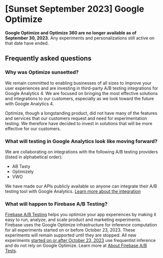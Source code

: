 \[Sunset September 2023\] Google Optimize
=========================================

**Google Optimize and Optimize 360 are no longer available as of September 30, 2023.** Any experiments and personalizations still active on that date have ended.

Frequently asked questions
--------------------------

### Why was Optimize sunsetted?

We remain committed to enabling businesses of all sizes to improve your user experiences and are investing in third-party A/B testing integrations for Google Analytics 4. We are focused on bringing the most effective solutions and integrations to our customers, especially as we look toward the future with Google Analytics 4.

Optimize, though a longstanding product, did not have many of the features and services that our customers request and need for experimentation testing. We therefore have decided to invest in solutions that will be more effective for our customers.

### What will testing in Google Analytics look like moving forward?

We are collaborating on integrations with the following A/B testing providers (listed in alphabetical order):

* AB Tasty
* Optimizely
* VWO

We have made our APIs publicly available so anyone can integrate their A/B testing tool with Google Analytics. [Learn more about the integration](https://support.google.com/optimize/answer/12979533?)

### What will happen to Firebase A/B Testing?

[Firebase A/B Testing](https://firebase.google.com/docs/ab-testing) helps you optimize your app experiences by making it easy to run, analyze, and scale product and marketing experiments. Firebase uses the Google Optimize infrastructure for inference computation for all experiments started on or before October 23, 2023. These experiments will remain supported until they are stopped. All new experiments [started on or after October 23, 2023](https://firebase.google.com/support/releases#rc-experiments) use frequentist inference and do not rely on Google Optimize. Learn more at [About Firebase A/B Tests](https://firebase.google.com/docs/ab-testing/ab-concepts).